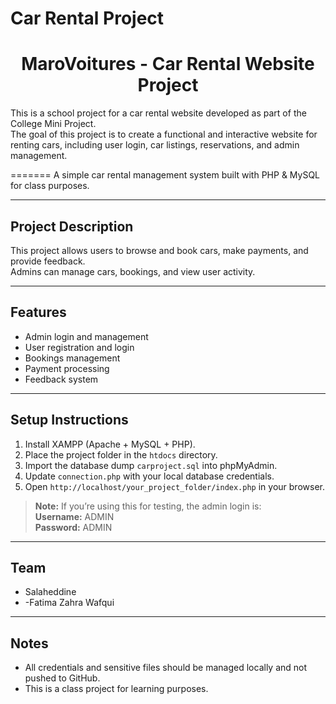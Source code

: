 # Car Rental Project


<h1 align="center">MaroVoitures - Car Rental Website Project</h1>  

This is a school project for a car rental website developed as part of the College Mini Project.  
The goal of this project is to create a functional and interactive website for renting cars, including user login, car listings, reservations, and admin management.

=======
A simple car rental management system built with PHP & MySQL for class purposes.

---


## **Project Description**
This project allows users to browse and book cars, make payments, and provide feedback.  
Admins can manage cars, bookings, and view user activity.

---

## **Features**
- Admin login and management
- User registration and login
- Bookings management
- Payment processing
- Feedback system

---

## **Setup Instructions**
1. Install XAMPP (Apache + MySQL + PHP).  
2. Place the project folder in the `htdocs` directory.  
3. Import the database dump `carproject.sql` into phpMyAdmin.  
4. Update `connection.php` with your local database credentials.  
5. Open `http://localhost/your_project_folder/index.php` in your browser.

> **Note:** If you’re using this for testing, the admin login is:  
> **Username:** ADMIN  
> **Password:** ADMIN  

---

## **Team**
- Salaheddine
- -Fatima Zahra Wafqui

---

## **Notes**
- All credentials and sensitive files should be managed locally and not pushed to GitHub.  
- This is a class project for learning purposes.
